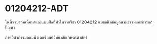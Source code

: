 # 01204212-ADT

ในนี้รวบรวมเนื้อหาและแบบฝึกที่ทำในรายวิชา 01204212 แบบชนิดข้อมูลนามธรรมและการแก้ปัญหา 

ภาควิศวกรรมคอมพิวเตอร์ มหาวิทยาลัยเกษตรศาสตร์
